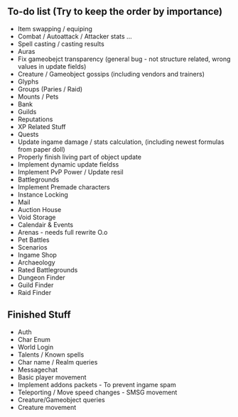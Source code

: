 ## To-do list (Try to keep the order by importance)
* Item swapping / equiping
* Combat / Autoattack / Attacker stats ...
* Spell casting / casting results
* Auras
* Fix gameobejct transparency (general bug - not structure related, wrong values in update fields)
* Creature / Gameobject gossips (including vendors and trainers)
* Glyphs
* Groups (Paries / Raid)
* Mounts / Pets
* Bank
* Guilds
* Reputations
* XP Related Stuff
* Quests
* Update ingame damage / stats calculation, (including newest formulas from paper doll)
* Properly finish living part of object update
* Implement dynamic update fieldss
* Implement PvP Power / Update resil
* Battlegrounds
* Implement Premade characters
* Instance Locking
* Mail
* Auction House
* Void Storage
* Calendair & Events
* Arenas - needs full rewrite O.o
* Pet Battles
* Scenarios
* Ingame Shop
* Archaeology
* Rated Battlegrounds
* Dungeon Finder
* Guild Finder
* Raid Finder

## Finished Stuff
* Auth
* Char Enum
* World Login
* Talents / Known spells
* Char name / Realm queries
* Messagechat
* Basic player movement
* Implement addons packets - To prevent ingame spam
* Teleporting / Move speed changes - SMSG movement
* Creature/Gameobject queries
* Creature movement
